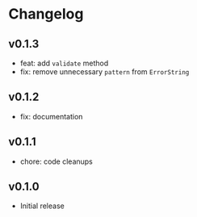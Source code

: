 # Changelog

## v0.1.3

- feat: add `validate` method
- fix: remove unnecessary `pattern` from `ErrorString`

## v0.1.2

- fix: documentation

## v0.1.1

- chore: code cleanups

## v0.1.0

- Initial release
